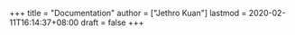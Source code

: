 +++
title = "Documentation"
author = ["Jethro Kuan"]
lastmod = 2020-02-11T16:14:37+08:00
draft = false
+++

